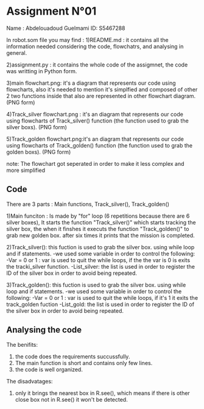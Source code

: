Assignment N°01
================================
Name : Abdelouadoud Guelmami
ID: S5467288


In robot.som file you may find :
1)README.md : it contains all the information needed considering the code, flowchatrs, and analysing in general.

2)assignment.py : it contains the whole code of the assigmnet, the code was writting in Python form.

3)main flowchart.png: it's a diagram that represents our code using flowcharts, also it's needed to mention it's simplfied and composed of other 2 two functions inside that also are represented in other flowchart diagram. (PNG form)

4)Track_silver flowchart.png : it's an diagram that represents our code using flowcharts of Track_silver() function (the function used to grab the silver boxs). (PNG form)

5)Track_golden flowchart.png:it's an diagram that represents our code using flowcharts of Track_golden() function (the function used to grab the golden boxs). (PNG form)

note: The flowchart got seperated in order to make it less complex and more simplified


Code
----------------------
There are 3 parts : Main functions, Track_silver(), Track_golden()

1)Main funciton : Is made by "for" loop (6 repetitions because there are 6 silver boxes), It starts the function "Track_silver()" which starts tracking the silver box, the when it finshes it executs the function "Track_golden()" to grab new golden box. after six times it prints that the mission is completed.

2)Track_silver(): this fuction is used to grab the silver box. using while loop and if statements. 
-we used some variable in order to control the following:
-Var = 0 or 1 : var is used to quit the while loops, if the the var is 0 is exits the tracki_silver function.
-List_silver: the list is used in order to register the ID of the silver box in order to avoid being repeated.


3)Track_golden(): this fuction is used to grab the silver box. using while loop and if statements.
-we used some variable in order to control the following:
-Var = 0 or 1 : var is used to quit the while loops, if it's 1 it exits the track_golden fuction
-List_gold: the list is used in order to register the ID of the silver box in order to avoid being repeated.

Analysing the code 
--------------------
The benifits:
1) the code does the requirements succussfully.
2) The main function is short and contains only few lines.
3) the code is well organized.

The disadvatages:
1) only it brings the nearest box in R.see(), which means if there is other close box not in R.see() it won't be detected.
